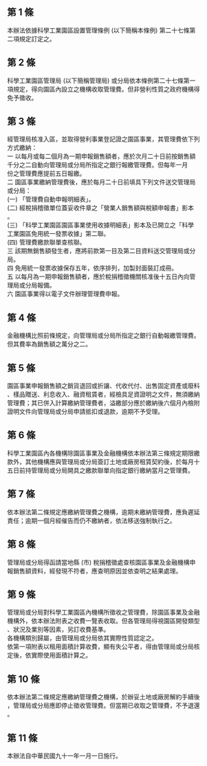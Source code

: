 第 1 條
-------
本辦法依據科學工業園區設置管理條例 (以下簡稱本條例) 第二十七條第  
二項規定訂定之。

第 2 條
-------
科學工業園區管理局 (以下簡稱管理局) 或分局依本條例第二十七條第一  
項規定，得向園區內設立之機構收取管理費。但非營利性質之政府機構得  
免予徵收。

第 3 條
-------
經管理局核准入區，並取得營利事業登記證之園區事業，其管理費依下列  
方式繳納：  
一  以每月或每二個月為一期申報銷售額者，應於次月二十日前按銷售額  
    千分之二自動向管理局或分局所指定之銀行報繳管理費。但每年一月  
    份之管理費應提前五日報繳。  
二  園區事業繳納管理費後，應於每月二十日前填具下列文件送交管理局  
    或分局：  
 (一) 「管理費自動申報明細表」。  
 (二) 經稅捐稽徵單位蓋妥收件章之「營業人銷售額與稅額申報書」影本  
      。  
 (三) 「科學工業園區園區事業使用收據明細表」影本及已開立之「科學  
      工業園區免用統一發票收據」第二聯。  
 (四) 管理費繳款聯單查核聯。  
三  該期無銷售額發生者，應將前款第一目及第二目資料送交管理局或分  
    局。  
四  免用統一發票收據保存五年，依序排列，加製封面裝訂成冊。  
五  以每月為一期申報銷售額者，應於稅捐稽徵機關核准後十五日內向管  
    理局或分局報備。  
六  園區事業得以電子文件辦理管理費申報。

第 4 條
-------
金融機構比照前條規定，向管理局或分局所指定之銀行自動報繳管理費。  
但其費率為銷售額之萬分之二。

第 5 條
-------
園區事業申報銷售額之銷貨退回或折讓、代收代付、出售固定資產或廢料  
、樣品贈送、利息收入、融資租賃者，經檢具足資證明之文件，無須繳納  
管理費；其已併入計算繳納管理費者，溢繳部分應於繳納後六個月內檢附  
證明文件向管理局或分局申請抵扣或退款，逾期不予受理。

第 6 條
-------
科學工業園區內各機構除園區事業及金融機構依本辦法第三條規定期限繳  
款外，其他機構應與管理局或分局簽訂土地或廠房租賃契約後，於每月十  
五日前持管理局或分局開具之繳款聯單向指定銀行繳納當月之管理費。

第 7 條
-------
依本辦法第二條規定應繳納管理費之機構，逾期未繳納管理費，應負遲延  
責任；逾期一個月經催告而仍不繳納者，依法移送強制執行之。

第 8 條
-------
管理局或分局得函請當地縣 (市) 稅捐稽徵處查核園區事業及金融機構申  
報銷售額資料，經發現不符者，應查明原因並依查明之結果處理。

第 9 條
-------
管理局或分局對科學工業園區內機構所徵收之管理費，除園區事業及金融  
機構外，依本辦法附表之收費一覽表收取。但各管理局得視園區開發類型  
、狀況及業別等因素，另訂收費基準。  
各機構類別歸屬，由管理局或分局依其實際性質認定之。  
依第一項附表以租用面積計算收費，顯有失公平者，得由管理局或分局核  
定後，依實際使用面積計算之。

第 10 條
--------
依本辦法第二條規定應繳納管理費之機構，於辦妥土地或廠房解約手續後  
，管理局或分局應即停止徵收管理費。但當期已收取之管理費，不予退還  
。

第 11 條
--------
本辦法自中華民國九十一年一月一日施行。

